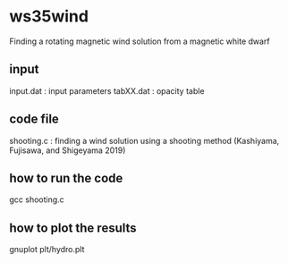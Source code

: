 # ws35wind 
Finding a rotating magnetic wind solution from a magnetic white dwarf

## input
input.dat : input parameters
tabXX.dat : opacity table

## code file
shooting.c : finding a wind solution using a shooting method (Kashiyama, Fujisawa, and Shigeyama 2019)

## how to run the code
gcc shooting.c 

## how to plot the results
gnuplot plt/hydro.plt 

